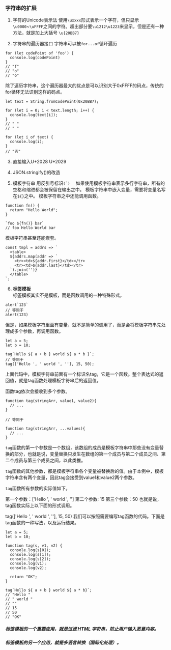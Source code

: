 ### 字符串的扩展

1. 字符的Unicode表示法
使用```\uxxxx```形式表示一个字符，但只显示```\u0000```~```\uFFFF```之间的字符。超出部分要```\u1212\u1223```来显示，但是还有一种方法，就是加上大括号
```\u{20BB7}```

2. 字符串的遍历器接口
字符串可以被```for...of```循环遍历
```
for (let codePoint of 'foo') {
  console.log(codePoint)
}
// "f"
// "o"
// "o"
```
除了遍历字符串，这个遍历器最大的优点是可以识别大于0xFFFF的码点，传统的for循环无法识别这样的码点。
```
let text = String.fromCodePoint(0x20BB7);

for (let i = 0; i < text.length; i++) {
  console.log(text[i]);
}
// " "
// " "

for (let i of text) {
  console.log(i);
}
// "𠮷"
```
3. 直接输入U+2028 U+2029  

4. JSON.stringify()的改造

5. 模板字符串
用反引号标识```(`)  ```
如果使用模板字符串表示多行字符串，所有的空格和缩进都会被保留在输出之中。
模板字符串中嵌入变量，需要将变量名写在```${}```之中。
模板字符串之中还能调用函数。
```
function fn() {
  return "Hello World";
}

`foo ${fn()} bar`
// foo Hello World bar
```
模板字符串甚至还能嵌套。
```
const tmpl = addrs => `
  <table>
  ${addrs.map(addr => `
    <tr><td>${addr.first}</td></tr>
    <tr><td>${addr.last}</td></tr>
  `).join('')}
  </table>
`;
```
6. **标签模板**  
标签模板其实不是模板，而是函数调用的一种特殊形式。
```
alert`123`
// 等同于
alert(123)
```
但是，如果模板字符里面有变量，就不是简单的调用了，而是会将模板字符串先处理成多个参数，再调用函数。

```
let a = 5;
let b = 10;

tag`Hello ${ a + b } world ${ a * b }`;
// 等同于
tag(['Hello ', ' world ', ''], 15, 50);
```
上面代码中，模板字符串前面有一个标识名tag，它是一个函数。整个表达式的返回值，就是tag函数处理模板字符串后的返回值。

函数tag依次会接收到多个参数。
```
function tag(stringArr, value1, value2){
  // ...
}

// 等同于

function tag(stringArr, ...values){
  // ...
}
```
```tag```函数的第一个参数是一个数组，该数组的成员是模板字符串中那些没有变量替换的部分，也就是说，变量替换只发生在数组的第一个成员与第二个成员之间、第二个成员与第三个成员之间，以此类推。

```tag```函数的其他参数，都是模板字符串各个变量被替换后的值。由于本例中，模板字符串含有两个变量，因此tag会接受到value1和value2两个参数。

```tag```函数所有参数的实际值如下。

第一个参数：['Hello ', ' world ', '']
第二个参数: 15
第三个参数：50
也就是说，tag函数实际上以下面的形式调用。

tag(['Hello ', ' world ', ''], 15, 50)
我们可以按照需要编写tag函数的代码。下面是tag函数的一种写法，以及运行结果。
```
let a = 5;
let b = 10;

function tag(s, v1, v2) {
  console.log(s[0]);
  console.log(s[1]);
  console.log(s[2]);
  console.log(v1);
  console.log(v2);

  return "OK";
}

tag`Hello ${ a + b } world ${ a * b}`;
// "Hello "
// " world "
// ""
// 15
// 50
// "OK"
```
##### 标签模板的一个重要应用，就是过滤 HTML 字符串，防止用户输入恶意内容。
##### 标签模板的另一个应用，就是多语言转换（国际化处理）。